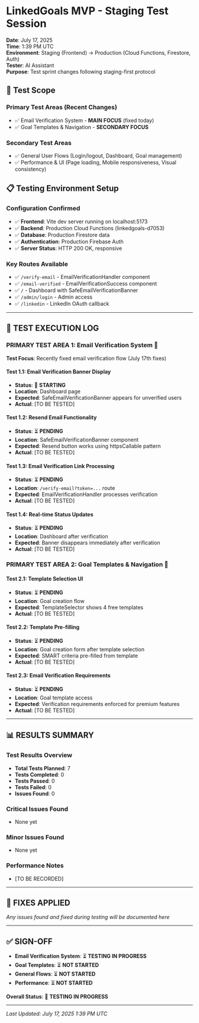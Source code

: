 # LinkedGoals MVP - Staging Test Session

**Date**: July 17, 2025  
**Time**: 1:39 PM UTC  
**Environment**: Staging (Frontend) → Production (Cloud Functions, Firestore, Auth)  
**Tester**: AI Assistant  
**Purpose**: Test sprint changes following staging-first protocol

## 🎯 **Test Scope**

### **Primary Test Areas (Recent Changes)**
- ✅ Email Verification System - **MAIN FOCUS** (fixed today)
- ✅ Goal Templates & Navigation - **SECONDARY FOCUS**

### **Secondary Test Areas**
- ✅ General User Flows (Login/logout, Dashboard, Goal management)
- ✅ Performance & UI (Page loading, Mobile responsiveness, Visual consistency)

## 📋 **Testing Environment Setup**

### **Configuration Confirmed**
- ✅ **Frontend**: Vite dev server running on localhost:5173
- ✅ **Backend**: Production Cloud Functions (linkedgoals-d7053)
- ✅ **Database**: Production Firestore data
- ✅ **Authentication**: Production Firebase Auth
- ✅ **Server Status**: HTTP 200 OK, responsive

### **Key Routes Available**
- ✅ `/verify-email` - EmailVerificationHandler component
- ✅ `/email-verified` - EmailVerificationSuccess component  
- ✅ `/` - Dashboard with SafeEmailVerificationBanner
- ✅ `/admin/login` - Admin access
- ✅ `/linkedin` - LinkedIn OAuth callback

---

## 🧪 **TEST EXECUTION LOG**

### **PRIMARY TEST AREA 1: Email Verification System** 🎯

**Test Focus**: Recently fixed email verification flow (July 17th fixes)

#### **Test 1.1: Email Verification Banner Display**
- **Status**: 🔄 **STARTING**
- **Location**: Dashboard page
- **Expected**: SafeEmailVerificationBanner appears for unverified users
- **Actual**: [TO BE TESTED]

#### **Test 1.2: Resend Email Functionality**  
- **Status**: ⏳ **PENDING**
- **Location**: SafeEmailVerificationBanner component
- **Expected**: Resend button works using httpsCallable pattern
- **Actual**: [TO BE TESTED]

#### **Test 1.3: Email Verification Link Processing**
- **Status**: ⏳ **PENDING**  
- **Location**: `/verify-email?token=...` route
- **Expected**: EmailVerificationHandler processes verification
- **Actual**: [TO BE TESTED]

#### **Test 1.4: Real-time Status Updates**
- **Status**: ⏳ **PENDING**
- **Location**: Dashboard after verification
- **Expected**: Banner disappears immediately after verification
- **Actual**: [TO BE TESTED]

### **PRIMARY TEST AREA 2: Goal Templates & Navigation** 🎯

#### **Test 2.1: Template Selection UI**
- **Status**: ⏳ **PENDING**
- **Location**: Goal creation flow
- **Expected**: TemplateSelector shows 4 free templates
- **Actual**: [TO BE TESTED]

#### **Test 2.2: Template Pre-filling**
- **Status**: ⏳ **PENDING**
- **Location**: Goal creation form after template selection
- **Expected**: SMART criteria pre-filled from template
- **Actual**: [TO BE TESTED]

#### **Test 2.3: Email Verification Requirements**
- **Status**: ⏳ **PENDING**
- **Location**: Goal template access
- **Expected**: Verification requirements enforced for premium features
- **Actual**: [TO BE TESTED]

---

## 📊 **RESULTS SUMMARY**

### **Test Results Overview**
- **Total Tests Planned**: 7
- **Tests Completed**: 0
- **Tests Passed**: 0  
- **Tests Failed**: 0
- **Issues Found**: 0

### **Critical Issues Found**
- None yet

### **Minor Issues Found**  
- None yet

### **Performance Notes**
- [TO BE RECORDED]

---

## 🔧 **FIXES APPLIED**

*Any issues found and fixed during testing will be documented here*

---

## ✅ **SIGN-OFF**

- **Email Verification System**: ⏳ **TESTING IN PROGRESS**
- **Goal Templates**: ⏳ **NOT STARTED**  
- **General Flows**: ⏳ **NOT STARTED**
- **Performance**: ⏳ **NOT STARTED**

**Overall Status**: 🔄 **TESTING IN PROGRESS**

---

*Last Updated: July 17, 2025 1:39 PM UTC*